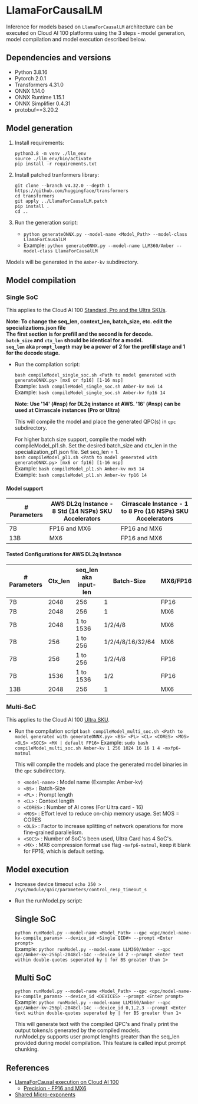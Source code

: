 # LlamaForCausalLM 
Inference for models based on `LlamaForCausalLM` architecture can be executed on Cloud AI 100 platforms using the 3 steps - model generation, model compilation and model execution described below. 

## Dependencies and versions

- Python 3.8.16
- Pytorch 2.0.1
- Transformers 4.31.0
- ONNX 1.14.0
- ONNX Runtime 1.15.1
- ONNX Simplifier 0.4.31
- protobuf==3.20.2

## Model generation

1. Install requirements:

    ```
    python3.8 -m venv ./llm_env
    source ./llm_env/bin/activate
    pip install -r requirements.txt
    ```

2. Install patched tranformers library:

    ```
    git clone --branch v4.32.0 --depth 1 https://github.com/huggingface/transformers
    cd transformers
    git apply ../LlamaForCausalLM.patch
    pip install .
    cd ..
    ```

3. Run the generation script:
    - `python generateONNX.py --model-name <Model_Path> --model-class LlamaForCausalLM`
    - Example: `python generateONNX.py --model-name LLM360/Amber --model-class LlamaForCausalLM`

Models will be generated in the `Amber-kv` subdirectory.

## Model compilation

### Single SoC 
This applies to the Cloud AI 100 [Standard, Pro and the Ultra SKUs](https://quic.github.io/cloud-ai-sdk-pages/latest/Getting-Started/Architecture/#cloud-ai-platforms). 

**Note: To change the seq_len, context_len, batch_size, etc. edit the specializations.json file <br> The first section is for prefill and the second is for decode. <br>`batch_size` and `ctx_len` should be identical for a model. <br>`seq_len` aka `prompt_length` may be a power of 2 for the prefill stage and 1 for the decode stage.**

- Run the compilation script: 
    
    `bash compileModel_single_soc.sh <Path to model generated with generateONNX.py> [mx6 or fp16] [1-16 nsp]`<br>
    Example: `bash compileModel_single_soc.sh Amber-kv mx6 14`<br>
    Example: `bash compileModel_single_soc.sh Amber-kv fp16 14`<br>

    **Note: Use '14' (#nsp) for DL2q instance at AWS. '16' (#nsp) can be used at Cirrascale instances (Pro or Ultra)**

    This will compile the model and place the generated QPC(s) in `qpc` subdirectory.

    For higher batch size support, compile the model with compileModel_pl1.sh. Set the desired batch_size and ctx_len in the specialization_pl1.json file. Set seq_len = 1.  
    `bash compileModel_pl1.sh <Path to model generated with generateONNX.py> [mx6 or fp16] [1-16 nsp]`<br>
    Example: `bash compileModel_pl1.sh Amber-kv mx6 14`<br>
    Example: `bash compileModel_pl1.sh Amber-kv fp16 14`<br>

#### Model support  
  
| # Parameters  | AWS DL2q Instance - 8 Std (14 NSPs) SKU Accelerators| Cirrascale Instance - 1 to 8 Pro (16 NSPs) SKU Accelerators|
| ------------- | ------------- | ----------------- |
| 7B  | FP16 and MX6  | FP16 and MX6 |
| 13B  | MX6  | FP16 and MX6 |

#### Tested Configurations for AWS DL2q Instance 
|# Parameters | Ctx_len  | seq_len aka input-len | Batch-Size | MX6/FP16 | Comments |
| ------ | ------------- | ------------- | ----------------- | -------- | ------ |
|7B | 2048  | 256  | 1 | FP16 | use compileModel.sh |
|7B | 2048 | 256 | 1 | MX6 | use compileModel.sh | 
|7B | 2048 | 1 to 1536 | 1/2/4/8 | MX6 | use compileModel_pl1.sh |
|7B | 256 | 1 to 256 | 1/2/4/8/16/32/64 | MX6 | use compileModel_pl1.sh |
|7B | 256 | 1 to 256 | 1/2/4/8 | FP16| use compileModel_pl1.sh |
|7B | 1536 | 1 to 1536 | 1/2 | FP16| use compileModel_pl1.sh |
| 13B | 2048 | 256 | 1 | MX6 | use compileModel.sh |

### Multi-SoC
This applies to the Cloud AI 100 [Ultra SKU](https://quic.github.io/cloud-ai-sdk-pages/latest/Getting-Started/Architecture/#cloud-ai-platforms). 

- Run the compilation script 
    `bash compileModel_multi_soc.sh <Path to model generated with generateONNX.py> <BS> <PL> <CL> <CORES> <MOS> <OLS> <SOCS> <MX | default FP16>`
    Example: `sudo bash compileModel_multi_soc.sh Amber-kv 1 256 1024 16 16 1 4 -mxfp6-matmul`

    This will compile the models and place the generated model binaries in the `qpc` subdirectory.

	- `<model-name>` : Model name (Example: Amber-kv)
	- `<BS>` : Batch-Size
	- `<PL>` : Prompt length
	- `<CL>`	: Context length
	- `<CORES>` : Number of AI cores (For Ultra card - 16)
	- `<MOS>` : Effort level to reduce on-chip memory usage. Set MOS = CORES
	- `<OLS>`	: Factor to increase splitting of network operations for more fine-grained parallelism.
	- `<SOCS>` : Number of SoC's been used, Ultra Card has 4 SoC's.
	- `<MX>` : MX6 compression format use flag `-mxfp6-matmul`, keep it blank for FP16, which is default setting.

## Model execution
- Increase device timeout
  `echo 250 > /sys/module/qaic/parameters/control_resp_timeout_s`
- Run the runModel.py script:

    ## Single SoC  
    `python runModel.py --model-name <Model_Path> --qpc <qpc/model-name-kv-compile_params> --device_id <Single QID#> --prompt <Enter prompt>` <br>
    Example: `python runModel.py --model-name LLM360/Amber --qpc qpc/Amber-kv-256pl-2048cl-14c --device_id 2 --prompt <Enter text within double-quotes seperated by | for BS greater than 1>` <br>

    ## Multi SoC 
    `python runModel.py --model-name <Model_Path> --qpc <qpc/model-name-kv-compile_params> --device_id <DEVICES> --prompt <Enter prompt>` <br>
    Example: `python runModel.py --model-name LLM360/Amber --qpc qpc/Amber-kv-256pl-2048cl-14c --device_id 0,1,2,3 --prompt <Enter text within double-quotes seperated by | for BS greater than 1>` <br>


    This will generate text with the compiled QPC's and finally print the output tokens/s generated by the compiled models. <br>
    runModel.py supports user prompt lenghts greater than the seq_len provided during model compilation. This feature is called input prompt chunking. 

## References 
- [LlamaForCausal execution on Cloud AI 100](https://quic.github.io/cloud-ai-sdk-pages/latest/Getting-Started/Model-Architecture-Support/Large-Language-Models/llm/)
    - [Precision - FP16 and MX6](https://quic.github.io/cloud-ai-sdk-pages/latest/Getting-Started/Model-Architecture-Support/Large-Language-Models/llm/#compile-the-model)
- [Shared Micro-exponents](https://arxiv.org/abs/2302.08007)

